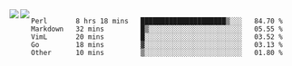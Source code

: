 <a href="https://github.com/anuraghazra/github-readme-stats">
  <img align="left" src="https://github-readme-stats.vercel.app/api?username=kfly8&count_private=true&show_icons=true&theme=calm" />
</a>
<a href="https://github.com/anuraghazra/github-readme-stats">
  <img align="left" src="https://github-readme-stats.vercel.app/api/top-langs/?username=kfly8&theme=calm&hide=HTML&exclude_repo=is3q-cr" />
</a>

<!--START_SECTION:waka-->
```text
Perl       8 hrs 18 mins   █████████████████████▒░░░   84.70 % 
Markdown   32 mins         █▒░░░░░░░░░░░░░░░░░░░░░░░   05.55 % 
VimL       20 mins         █░░░░░░░░░░░░░░░░░░░░░░░░   03.52 % 
Go         18 mins         ▓░░░░░░░░░░░░░░░░░░░░░░░░   03.13 % 
Other      10 mins         ▒░░░░░░░░░░░░░░░░░░░░░░░░   01.80 % 
```
<!--END_SECTION:waka-->
